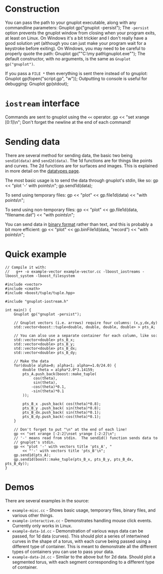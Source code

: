 # Construction

You can pass the path to your gnuplot executable, along with any commandline parameters:
	Gnuplot gp("gnuplot -persist");
The `-persist` option prevents the gnuplot window from closing when your program exits, at least on Linux.  On Windows it's a bit trickier and I don't really have a good solution yet (although you can just make your program wait for a keystroke before exiting).  On Windows, you may need to be careful to properly quote the path:
	Gnuplot gp("\"C:\\my path\\gnuplot.exe\"");
The default constructor, with no arguments, is the same as `Gnuplot gp("gnuplot")`.

If you pass a `FILE *` then everything is sent there instead of to gnuplot:
	Gnuplot gp(fopen("script.gp", "w"));
Outputting to console is useful for debugging:
	Gnuplot gp(stdout);

# `iostream` interface

Commands are sent to gnuplot using the `<<` operator.
	gp << "set xrange [0:1]\n";
Don't forget the newline at the end of each command!

# Sending data

There are several method for sending data, the basic two being `send1d(data)` and `send2d(data)`.  The 1d functions are for things like points and curves.  The 2d functions are for surfaces and images.  This is explained in more detail on the [datatypes page](Datatypes).

The most basic usage is to send the data through gnuplot's stdin, like so:
	gp << "plot '-' with points\n";
	gp.send1d(data);

To send using temporary files:
	gp << "plot" << gp.file1d(data) << "with points\n";

To send using non-temporary files:
	gp << "plot" << gp.file1d(data, "filename.dat") << "with points\n";

You can send data in [binary format](BinaryData) rather than text, and this is probably a bit more efficient:
	gp << "plot" << gp.binFile1d(data, "record") << "with points\n";

# Quick example

	// Compile it with:
	//   g++ -o example-vector example-vector.cc -lboost_iostreams -lboost_system -lboost_filesystem

	#include <vector>
	#include <cmath>
	#include <boost/tuple/tuple.hpp>

	#include "gnuplot-iostream.h"

	int main() {
		Gnuplot gp("gnuplot -persist");

		// Gnuplot vectors (i.e. arrows) require four columns: (x,y,dx,dy)
		std::vector<boost::tuple<double, double, double, double> > pts_A;

		// You can also use a separate container for each column, like so:
		std::vector<double> pts_B_x;
		std::vector<double> pts_B_y;
		std::vector<double> pts_B_dx;
		std::vector<double> pts_B_dy;

		// Make the data
		for(double alpha=0; alpha<1; alpha+=1.0/24.0) {
			double theta = alpha*2.0*3.14159;
			pts_A.push_back(boost::make_tuple(
				 cos(theta),
				 sin(theta),
				-cos(theta)*0.1,
				-sin(theta)*0.1
			));

			pts_B_x .push_back( cos(theta)*0.8);
			pts_B_y .push_back( sin(theta)*0.8);
			pts_B_dx.push_back( sin(theta)*0.1);
			pts_B_dy.push_back(-cos(theta)*0.1);
		}

		// Don't forget to put "\n" at the end of each line!
		gp << "set xrange [-2:2]\nset yrange [-2:2]\n";
		// '-' means read from stdin.  The send1d() function sends data to
		// gnuplot's stdin.
		gp << "plot '-' with vectors title 'pts_A', "
			<< "'-' with vectors title 'pts_B'\n";
		gp.send1d(pts_A);
		gp.send1d(boost::make_tuple(pts_B_x, pts_B_y, pts_B_dx, pts_B_dy));
	}

# Demos

There are several examples in the source:

* `example-misc.cc` - Shows basic usage, temporary files, binary files, and various other things.
* `example-interactive.cc` - Demonstrates handling mouse click events.  Currently only works in Linux.
* `example-data-1d.cc` - Demonstration of various ways data can be passed, for 1d data (curves).  This should plot a series of intertwined curves in the shape of a torus, with each curve being passed using a different type of container.  This is meant to demonstrate all the different types of containers you can use to pass your data.
* `example-data-2d.cc` - Similar to the above but for 2d data.  Should plot a segmented torus, with each segment corresponding to a different type of container.
